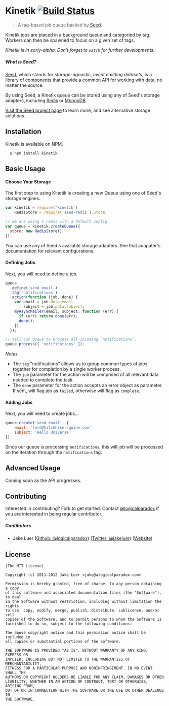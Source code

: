# Kinetik [![Build Status](https://secure.travis-ci.org/qualiancy/kinetik.png?branch=master)](http://travis-ci.org/qualiancy/kinetik)

> A tag-based job queue backed by [Seed](http://github.com/qualiancy/seed).

Kinetik jobs are placed in a background queue and categoried by tag. Workers can then be spawned to focus
on a given set of tags. 

*Kinetik is in early-alpha. Don't forget to `watch` for further developments.*

##### What is Seed?

[Seed](http://github.com/qualiancy/seed), which stands for _storage-agnostic, event emitting datasets_, 
is a library of components that provide a common API for working with data, no matter the source. 

By using Seed, a Kinetik queue can be stored using any of Seed's storage adapters, including
[Redis](https://github.com/qualiancy/seed-redis) or [MongoDB](https://github.com/qualiancy/seed-mongodb).

[Visit the Seed project page](http://github.com/qualiancy/seed) to learn more, and see alternative storage solutions.

## Installation

Kinetik is available on NPM.

      $ npm install kinetik

## Basic Usage

#### Choose Your Storage

The first step to using Kinetik is creating a new Queue using one of Seed's storage engines.

```js
var kinetik = require('kinetik')
  , RedisStore = require('seed-redis').Store;

// we are using a redis with a default config
var queue = kinetik.createQueue({
  store: new RedisStore()
});
```

You can use any of Seed's available storage adapters. See that adapater's documentation for relevant configurations.

#### Defining Jobs

Next, you will need to define a job.

```js
queue
  .define('send email')
  .tag('notifications')
  .action(function (job, done) {
    var email = job.data.email
      , subject = job.data.subject;
    myAsyncMailer(email, subject, function (err) {
      if (err) return done(err);
      done();
    });
  });

// tell our queue to process all incoming `notifications`.
queue.process([ 'notifications' ]);
```

*Notes*

* The `tag` "notifications" allows us to group common types of jobs together for completion by a single worker process.
* The `job` parameter for the action will be comprised of all relevant data needed to complete the task.
* The `done` parameter for the action accepts an error object as parameter. If sent, will flag job as `failed`, otherwise will flag as `complete`.

#### Adding Jobs

Next, you will need to create jobs...

```js
queue.create('send email', {
    email: 'ford@hitchhikersguide.com'
  , subject: 'Hello Universe'
});
```
Since our queue is processing `notifications`, this will job will be processed on the iteration through the `notifications` tag.

## Advanced Usage

Coming soon as the API progresses.

## Contributing

Interested in contributing? Fork to get started. Contact [@logicalparadox](http://github.com/logicalparadox) 
if you are interested in being regular contributor.

##### Contibutors 

* Jake Luer ([Github: @logicalparadox](http://github.com/logicalparadox)) ([Twitter: @jakeluer](http://twitter.com/jakeluer)) ([Website](http://alogicalparadox.com))

## License

    (The MIT License)

    Copyright (c) 2011-2012 Jake Luer <jake@alogicalparadox.com>

    Permission is hereby granted, free of charge, to any person obtaining a copy
    of this software and associated documentation files (the "Software"), to deal
    in the Software without restriction, including without limitation the rights
    to use, copy, modify, merge, publish, distribute, sublicense, and/or sell
    copies of the Software, and to permit persons to whom the Software is
    furnished to do so, subject to the following conditions:

    The above copyright notice and this permission notice shall be included in
    all copies or substantial portions of the Software.

    THE SOFTWARE IS PROVIDED "AS IS", WITHOUT WARRANTY OF ANY KIND, EXPRESS OR
    IMPLIED, INCLUDING BUT NOT LIMITED TO THE WARRANTIES OF MERCHANTABILITY,
    FITNESS FOR A PARTICULAR PURPOSE AND NONINFRINGEMENT. IN NO EVENT SHALL THE
    AUTHORS OR COPYRIGHT HOLDERS BE LIABLE FOR ANY CLAIM, DAMAGES OR OTHER
    LIABILITY, WHETHER IN AN ACTION OF CONTRACT, TORT OR OTHERWISE, ARISING FROM,
    OUT OF OR IN CONNECTION WITH THE SOFTWARE OR THE USE OR OTHER DEALINGS IN
    THE SOFTWARE.
